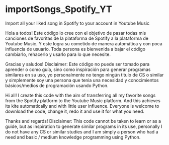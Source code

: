 # importSongs_Spotify_YT
Import all your liked song in Spotify to your account in Youtube Music

Hola a todos! Este código lo cree con el objetivo de pasar todas mis canciones de favoritas de la plataforma de Spotify a la plataforma de Youtube Music. Y este logra su cometido de manera automática y con poca influencia de usuario. Toda persona es bienvenida a bajar el código cambiarlo, rehacerlo y usarlo para lo que necesite.

Gracias y saludos!
Disclaimer: Este código no puede ser tomado para aprender o como guía, sino como inspiración para generar programas similares en su uso, yo personalmente no tengo ningún titulo de CS o similar y simplemente soy una persona que tenia una necesidad y conocimientos básicos/medios de programación usando Python.

Hi all! I create this code with the aim of transferring all my favorite songs from the Spotify platform to the Youtube Music platform. And this achieves its kite automatically and with little user influence. Everyone is welcome to download the code, change it, redo it and use it for what you need.

Thanks and regards!
Disclaimer: This code cannot be taken to learn or as a guide, but as inspiration to generate similar programs in its use, personally I do not have any CS or similar studies and I am simply a person who had a need and basic / medium knowledge programming using Python.
